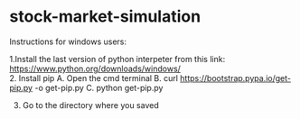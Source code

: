 # stock-market-simulation

Instructions for windows users:

1.Install the last version of python interpeter from this link: https://www.python.org/downloads/windows/ <br>
2. Install pip 
  A. Open the cmd terminal 
  B. curl https://bootstrap.pypa.io/get-pip.py -o get-pip.py
  C. python get-pip.py

3. Go to the directory where you saved 
